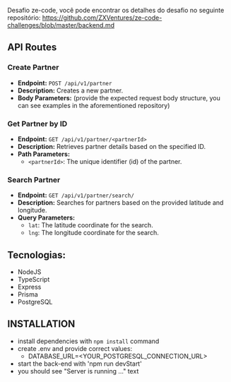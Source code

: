 Desafio ze-code, você pode encontrar os detalhes do desafio no seguinte repositório: https://github.com/ZXVentures/ze-code-challenges/blob/master/backend.md

## API Routes

### Create Partner

- **Endpoint:** `POST /api/v1/partner`
- **Description:** Creates a new partner.
- **Body Parameters:** (provide the expected request body structure, you can see examples in the aforementioned repository)

### Get Partner by ID

- **Endpoint:** `GET /api/v1/partner/<partnerId>`
- **Description:** Retrieves partner details based on the specified ID.
- **Path Parameters:**
  - `<partnerId>`: The unique identifier (id) of the partner.

### Search Partner

- **Endpoint:** `GET /api/v1/partner/search/`
- **Description:** Searches for partners based on the provided latitude and longitude.
- **Query Parameters:**
  - `lat`: The latitude coordinate for the search.
  - `lng`: The longitude coordinate for the search.


## Tecnologias: 
- NodeJS
- TypeScript
- Express
- Prisma
- PostgreSQL

## INSTALLATION
- install dependencies with `npm install` command
- create .env and provide correct values: 
  - DATABASE_URL=<YOUR_POSTGRESQL_CONNECTION_URL>
- start the back-end with 'npm run devStart'
- you should see "Server is running ..." text
